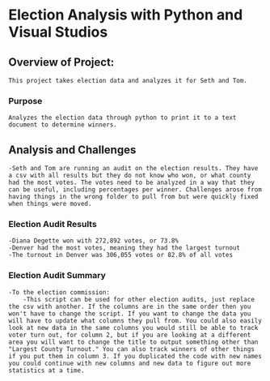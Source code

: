 # Election Analysis with Python and Visual Studios

## Overview of Project:
    This project takes election data and analyzes it for Seth and Tom. 

### Purpose
    Analyzes the election data through python to print it to a text document to determine winners.

## Analysis and Challenges
    -Seth and Tom are running an audit on the election results. They have a csv with all results but they do not know who won, or what county had the most votes. The votes need to be analyzed in a way that they can be useful, including percentages per winner. Challenges arose from having things in the wrong folder to pull from but were quickly fixed when things were moved.

### Election Audit Results
    -Diana Degette won with 272,892 votes, or 73.8%
    -Denver had the most votes, meaning they had the largest turnout
    -The turnout in Denver was 306,055 votes or 82.8% of all votes 

### Election Audit Summary
    -To the election commission: 
        -This script can be used for other election audits, just replace the csv with another. If the columns are in the same order then you won't have to change the script. If you want to change the data you will have to update what columns they pull from. You could also easily look at new data in the same columns you would still be able to track voter turn out, for column 2, but if you are looking at a different area you will want to change the title to output something other than "Largest County Turnout." You can also track winners of other things if you put them in column 3. If you duplicated the code with new names you could continue with new columns and new data to figure out more statistics at a time.
